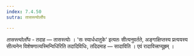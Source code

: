 ```yaml
---
index: 7.4.50
sutra: तासस्त्योर्लोपः

---
```

_तासस्त्योर्लोपः_ - तदाह — तासस्त्योः । 'सः स्यार्धधातुके' इत्यतः सीत्यनुवर्तते, अङ्गाक्षिप्तस्य प्रत्ययस्य सीत्यनेन विशेषणात्यस्मिन्विधि॑रिति तदादिविधिः, तदिदमाह — सादाविति । एवं रादावित्त्राप्यूह्रम् । 